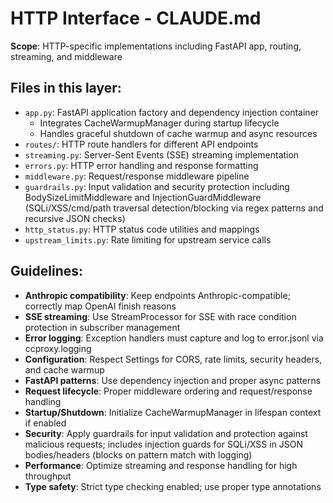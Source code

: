# HTTP Interface - CLAUDE.md

**Scope**: HTTP-specific implementations including FastAPI app, routing, streaming, and middleware

## Files in this layer:
- `app.py`: FastAPI application factory and dependency injection container
  - Integrates CacheWarmupManager during startup lifecycle
  - Handles graceful shutdown of cache warmup and async resources
- `routes/`: HTTP route handlers for different API endpoints
- `streaming.py`: Server-Sent Events (SSE) streaming implementation
- `errors.py`: HTTP error handling and response formatting
- `middleware.py`: Request/response middleware pipeline
- `guardrails.py`: Input validation and security protection including BodySizeLimitMiddleware and InjectionGuardMiddleware (SQLi/XSS/cmd/path traversal detection/blocking via regex patterns and recursive JSON checks)
- `http_status.py`: HTTP status code utilities and mappings
- `upstream_limits.py`: Rate limiting for upstream service calls

## Guidelines:
- **Anthropic compatibility**: Keep endpoints Anthropic-compatible; correctly map OpenAI finish reasons
- **SSE streaming**: Use StreamProcessor for SSE with race condition protection in subscriber management
- **Error logging**: Exception handlers must capture and log to error.jsonl via ccproxy.logging
- **Configuration**: Respect Settings for CORS, rate limits, security headers, and cache warmup
- **FastAPI patterns**: Use dependency injection and proper async patterns
- **Request lifecycle**: Proper middleware ordering and request/response handling
- **Startup/Shutdown**: Initialize CacheWarmupManager in lifespan context if enabled
- **Security**: Apply guardrails for input validation and protection against malicious requests; includes injection guards for SQLi/XSS in JSON bodies/headers (blocks on pattern match with logging)
- **Performance**: Optimize streaming and response handling for high throughput
- **Type safety**: Strict type checking enabled; use proper type annotations

